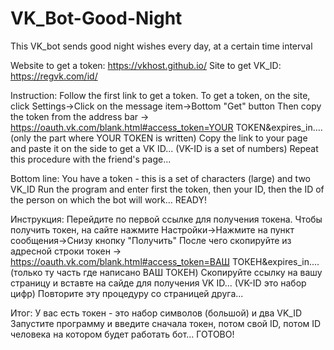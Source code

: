 # VK_Bot-Good-Night
This VK_bot sends good night wishes every day, at a certain time interval

Website to get a token: https://vkhost.github.io/
Site to get VK_ID: https://regvk.com/id/

Instruction:
Follow the first link to get a token. To get a token, on the site, click Settings->Click on the message item->Bottom "Get" button
Then copy the token from the address bar -> https://oauth.vk.com/blank.html#access_token=YOUR TOKEN&expires_in.... (only the part where YOUR TOKEN is written)
Copy the link to your page and paste it on the side to get a VK ID... (VK-ID is a set of numbers)
Repeat this procedure with the friend's page...

Bottom line: You have a token - this is a set of characters (large) and two VK_ID
Run the program and enter first the token, then your ID, then the ID of the person on which the bot will work...
READY!

Инструкция:
Перейдите по первой ссылке для получения токена. Чтобы получить токен, на сайте нажмите Настройки->Нажмите на пункт сообщения->Снизу кнопку "Получить"
После чего скопируйте из адресной строки токен -> https://oauth.vk.com/blank.html#access_token=ВАШ ТОКЕН&expires_in.... (только ту часть где написано ВАШ ТОКЕН)
Скопируйте ссылку на вашу страницу и вставте на сайде для получения VK ID... (VK-ID это набор цифр)
Повторите эту процедуру со страницей друга...

Итог: У вас есть токен - это набор символов (большой) и два VK_ID
Запустите программу и введите сначала токен, потом свой ID, потом ID человека на котором будет работать бот...
ГОТОВО!
